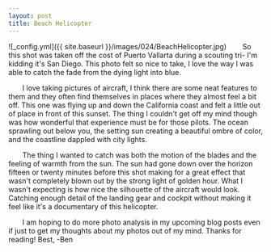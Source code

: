 ```yaml
---
layout: post
title: Beach Helicopter
---
```


![_config.yml]({{ site.baseurl }}/images/024/BeachHelicopter.jpg)
&nbsp;&nbsp;&nbsp;&nbsp;&nbsp;&nbsp;  So this shot was taken off the cost of Puerto Vallarta during a scouting tri- I'm kidding it's San Diego. This photo felt so nice to take, I love the way I was able to catch the fade from the dying light into blue. 

&nbsp;&nbsp;&nbsp;&nbsp;&nbsp;&nbsp; I love taking pictures of aircraft, I think there are some neat features to them and they often find themselves in places where they almost feel a bit off. This one was flying up and down the California coast and felt a little out of place in front of this sunset. The thing I couldn't get off my mind though was how wonderful that experience must be for those pilots. The ocean sprawling out below you, the setting sun creating a beautiful ombre of color, and the coastline dappled with city lights.

&nbsp;&nbsp;&nbsp;&nbsp;&nbsp;&nbsp; The thing I wanted to catch was both the motion of the blades and the feeling of warmth from the sun. The sun had gone down over the horizon fifteen or twenty minutes before this shot making for a great effect that wasn't completely blown out by the strong light of golden hour. What I wasn't expecting is how nice the silhouette of the aircraft would look. Catching enough detail of the landing gear and cockpit without making it feel like it's a documentary of this helicopter. 

&nbsp;&nbsp;&nbsp;&nbsp;&nbsp;&nbsp; I am hoping to do more photo analysis in my upcoming blog posts even if just to get my thoughts about my photos out of my mind. Thanks for reading!
Best,
-Ben






 